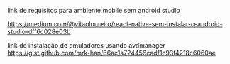 link de requisitos para ambiente mobile sem android studio

https://medium.com/@vitaoloureiro/react-native-sem-instalar-o-android-studio-dff6c028e03b

link de instalação de emuladores usando avdmanager
https://gist.github.com/mrk-han/66ac1a724456cadf1c93f4218c6060ae